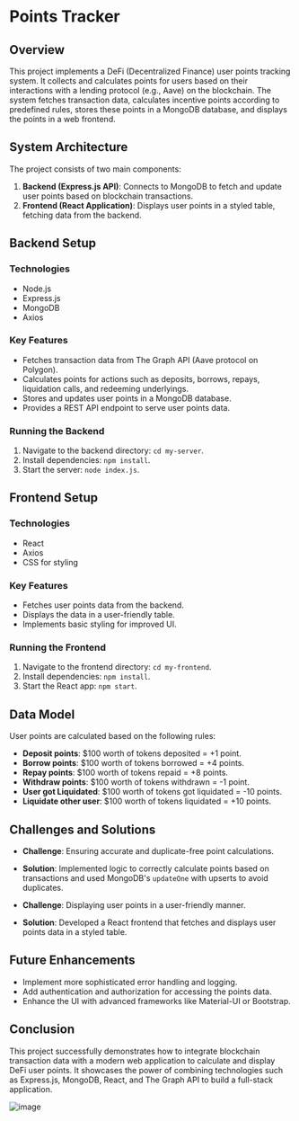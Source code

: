 # Points Tracker

## Overview

This project implements a DeFi (Decentralized Finance) user points tracking system. It collects and calculates points for users based on their interactions with a lending protocol (e.g., Aave) on the blockchain. The system fetches transaction data, calculates incentive points according to predefined rules, stores these points in a MongoDB database, and displays the points in a web frontend.

## System Architecture

The project consists of two main components:

1. **Backend (Express.js API)**: Connects to MongoDB to fetch and update user points based on blockchain transactions.
2. **Frontend (React Application)**: Displays user points in a styled table, fetching data from the backend.

## Backend Setup

### Technologies

- Node.js
- Express.js
- MongoDB
- Axios

### Key Features

- Fetches transaction data from The Graph API (Aave protocol on Polygon).
- Calculates points for actions such as deposits, borrows, repays, liquidation calls, and redeeming underlyings.
- Stores and updates user points in a MongoDB database.
- Provides a REST API endpoint to serve user points data.

### Running the Backend

1. Navigate to the backend directory: `cd my-server`.
2. Install dependencies: `npm install`.
3. Start the server: `node index.js`.

## Frontend Setup

### Technologies

- React
- Axios
- CSS for styling

### Key Features

- Fetches user points data from the backend.
- Displays the data in a user-friendly table.
- Implements basic styling for improved UI.

### Running the Frontend

1. Navigate to the frontend directory: `cd my-frontend`.
2. Install dependencies: `npm install`.
3. Start the React app: `npm start`.

## Data Model

User points are calculated based on the following rules:

- **Deposit points**: $100 worth of tokens deposited = +1 point.
- **Borrow points**: $100 worth of tokens borrowed = +4 points.
- **Repay points**: $100 worth of tokens repaid = +8 points.
- **Withdraw points**: $100 worth of tokens withdrawn = -1 point.
- **User got Liquidated**: $100 worth of tokens got liquidated = -10 points.
- **Liquidate other user**: $100 worth of tokens liquidated = +10 points.

## Challenges and Solutions

- **Challenge**: Ensuring accurate and duplicate-free point calculations.
- **Solution**: Implemented logic to correctly calculate points based on transactions and used MongoDB's `updateOne` with upserts to avoid duplicates.

- **Challenge**: Displaying user points in a user-friendly manner.
- **Solution**: Developed a React frontend that fetches and displays user points data in a styled table.

## Future Enhancements

- Implement more sophisticated error handling and logging.
- Add authentication and authorization for accessing the points data.
- Enhance the UI with advanced frameworks like Material-UI or Bootstrap.

## Conclusion

This project successfully demonstrates how to integrate blockchain transaction data with a modern web application to calculate and display DeFi user points. It showcases the power of combining technologies such as Express.js, MongoDB, React, and The Graph API to build a full-stack application.



![image](https://github.com/Deepak2030/Zeru_Finance/assets/83352186/48b13306-cacf-4d56-8241-a89ad15abde9)
